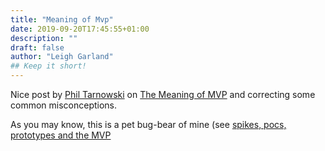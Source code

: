 ```yaml
---
title: "Meaning of Mvp"
date: 2019-09-20T17:45:55+01:00
description: ""
draft: false
author: "Leigh Garland"
## Keep it short!
---
```


Nice post by [Phil Tarnowski](https://www.mindtheproduct.com/profile/phil-tarnowski) on [The Meaning of MVP](https://www.mindtheproduct.com/2019/09/the-meaning-of-mvp-correcting-common-misconceptions/) and correcting some common misconceptions.

As you may know, this is a pet bug-bear of mine (see [spikes, pocs, prototypes and the MVP](/articles/spikes-pocs-prototypes-and-the-mvp/)

